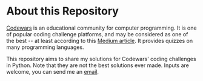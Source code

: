 # About this Repository

[Codewars](https://www.codewars.com/) is an educational community for computer programming. It is one of popular coding challenge platforms, and may be considered as one of the best -- at least according to this [Medium article](https://medium.com/coderbyte/the-10-best-coding-challenge-websites-for-2018-12b57645b654). It provides quizzes on many programming languages.

This repository aims to share my solutions for Codewars' coding challenges in Python. Note that they are not the best solutions ever made. Inputs are welcome, you can send me an [email](mailto:lukman.edwindra@gmail.com).